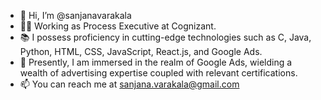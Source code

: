 - 👋 Hi, I’m @sanjanavarakala
- 🧑‍💻 Working as Process Executive at Cognizant.
- 📚 I possess proficiency in cutting-edge technologies such as C, Java, Python, HTML, CSS, JavaScript, React.js, and Google Ads.
- 👤 Presently, I am immersed in the realm of Google Ads, wielding a wealth of advertising expertise coupled with relevant certifications.
- 📫 You can reach me at sanjana.varakala@gmail.com

<!---
sanjanavarakala/sanjanavarakala is a ✨ special ✨ repository because its `README.md` (this file) appears on your GitHub profile.
You can click the Preview link to take a look at your changes.
--->
